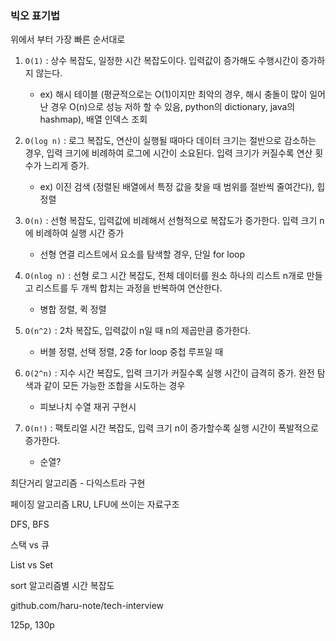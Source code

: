 ### 빅오 표기법

위에서 부터 가장 빠른 순서대로

1. `O(1)` : 상수 복잡도, 일정한 시간 복잡도이다. 입력값이 증가해도 수행시간이 증가하지 않는다.
   - ex) 해시 테이블 (평균적으로는 O(1)이지만 최악의 경우, 해시 충돌이 많이 일어난 경우 O(n)으로 성능 저하 할 수 있음, python의 dictionary, java의 hashmap), 배열 인덱스 조회

2. `O(log n)` : 로그 복잡도, 연산이 실행될 때마다 데이터 크기는 절반으로 감소하는 경우, 입력 크기에 비례하여 로그에 시간이 소요된다. 입력 크기가 커질수록 연산 횟수가 느리게 증가.
   - ex) 이진 검색 (정렬된 배열에서 특정 값을 찾을 때 범위를 절반씩 줄여간다), 힙 정렬

3. `O(n)` : 선형 복잡도, 입력값에 비례해서 선형적으로 복잡도가 증가한다. 입력 크기 n에 비례하여 실행 시간 증가
   - 선형 연결 리스트에서 요소를 탐색할 경우, 단일 for loop

4. `O(nlog n)` : 선형 로그 시간 복잡도, 전체 데이터를 원소 하나의 리스트 n개로 만들고 리스트를 두 개씩 합치는 과정을 반복하여 연산한다.
     - 병합 정렬, 퀵 정렬
5. `O(n^2)` : 2차 복잡도, 입력값이 n일 때 n의 제곱만큼 증가한다.
   - 버블 정렬, 선택 정렬, 2중 for loop 중첩 루프일 때
6. `O(2^n)` : 지수 시간 복잡도, 입력 크기가 커질수록 실행 시간이 급격히 증가. 완전 탐색과 같이 모든 가능한 조합을 시도하는 경우
   - 피보나치 수열 재귀 구현시
7. `O(n!)` : 팩토리얼 시간 복잡도, 입력 크기 n이 증가할수록 실행 시간이 폭발적으로 증가한다.
   - 순열?





최단거리 알고리즘 - 다익스트라 구현

페이징 알고리즘 LRU, LFU에 쓰이는 자료구조

DFS, BFS

스택 vs 큐

List vs Set

sort 알고리즘별 시간 복잡도

github.com/haru-note/tech-interview



125p, 130p